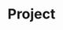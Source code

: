 ---
title: "Project"
layout: category
permalink: /project/
taxonomy: project
author_profile: true
---